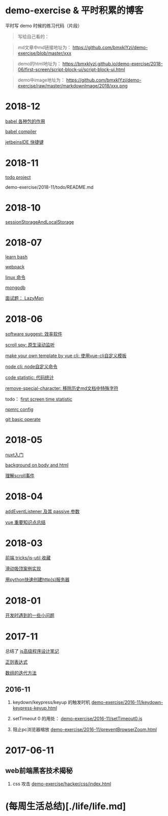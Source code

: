 # demo-exercise & 平时积累的博客
平时写 demo 时候的练习代码（片段）

>写给自己看的：

>md文章中md链接地址为：
https://github.com/bmxklYzj/demo-exercise/blob/master/xxx

>demo的html地址为：
https://bmxklyzj.github.io/demo-exercise/2018-06/first-screen/script-block-ui/script-block-ui.html

>demo中image地址为：
https://github.com/bmxklYzj/demo-exercise/raw/master/markdownImage/2018/xxx.png

# 2018-12

[babel 各种包的作用](https://github.com/bmxklYzj/demo-exercise/blob/master/2018-12/babel/babel.md)

[babel compiler](https://github.com/bmxklYzj/demo-exercise/blob/master/2018-12/babel/babel-compiler.md)

[jetbeinsIDE 快捷键](https://github.com/bmxklYzj/demo-exercise/blob/master/2018-12/jetbeinsIDE.md)

# 2018-11

[todo project](https://github.com/bmxklYzj/demo-exercise/blob/master/2018-11/todo/README.md)

demo-exercise/2018-11/todo/README.md

# 2018-10

[sessionStorageAndLocalStorage](https://github.com/bmxklYzj/demo-exercise/blob/master/2018-10/sessionStorageAndLocalStorage.md)

# 2018-07

[learn bash](https://github.com/bmxklYzj/demo-exercise/blob/master/2018-07/bash/bash.md)

[webpack](https://github.com/bmxklYzj/demo-exercise/blob/master/2018-07/webpack/webpack.md)

[linux 命令](https://github.com/bmxklYzj/demo-exercise/blob/master/2018-07/linux/linux.md)

[mongodb](https://github.com/bmxklYzj/demo-exercise/blob/master/2018-07/mongodb/mongodb.md)

[面试题： LazyMan](https://github.com/bmxklYzj/demo-exercise/blob/master/2018-07/lazyMan/lazyMan.md)

# 2018-06

[software suggest: 效率软件](https://github.com/bmxklYzj/demo-exercise/blob/master/2018-06/software-on-computer.md)

[scroll spy: 原生滚动监听](https://github.com/bmxklYzj/demo-exercise/blob/master/2018-06/menu-content-scroll/menu-content-scroll.md)

[make your own template by vue cli: 使用vue-cli自定义模板](https://github.com/bmxklYzj/demo-exercise/blob/master/2018-06/vue-cli-template/vue-cli-template.md)


[node cli: node自定义命令](https://github.com/bmxklYzj/demo-exercise/blob/master/2018-06/node-cli/node-cli.md)

[code statistic: 代码统计](https://github.com/bmxklYzj/demo-exercise/blob/master/2018-06/code-statistic/code-statistic.md)

[remove-special-character: 移除历史md文档中特殊字符](https://github.com/bmxklYzj/demo-exercise/blob/master/2018-06/remove-special-character/remove-special-character.md)


todo： [first screen time statistic](https://github.com/bmxklYzj/demo-exercise/blob/master/2018-06/first-screen/first-screen.md)

[npmrc config](https://github.com/bmxklYzj/demo-exercise/blob/master/2018-06/npmrc.md)

[git basic operate](https://github.com/bmxklYzj/demo-exercise/blob/master/2018-06/git/git-basic-operate.md)

# 2018-05

[nuxt入门](https://github.com/bmxklYzj/demo-exercise/blob/master/2018-05/nuxt/nuxt.md)


[background on body and html](https://github.com/bmxklYzj/demo-exercise/blob/master/2018-05/html_and_body/html_and_body.md)

[理解scroll事件](https://github.com/bmxklYzj/demo-exercise/blob/master/2018-05/scroll/scroll.md)

# 2018-04

[addEventListener 及其 passive 参数](https://github.com/bmxklYzj/demo-exercise/blob/master/2018-04/addEventListener.md)

[vue 重要知识点总结](https://github.com/bmxklYzj/demo-exercise/blob/master/2018-03/vue/vue.md)

# 2018-03

[前端 tricks/js-util 收藏](https://github.com/bmxklYzj/demo-exercise/blob/master/js/js-tricks.md)

[滑动吸顶案例实现](https://github.com/bmxklYzj/demo-exercise/blob/master/2018-03/scroll-and-sticky/scroll-and-sticky.md)

[用python快速创建http(s)服务器](https://github.com/bmxklYzj/demo-exercise/blob/master/2018-03/user-python-to-create-web-server.md)


# 2018-01
[开发时遇到的一些小问题](https://github.com/bmxklYzj/demo-exercise/blob/master/2017-08/iframe/README.md)

# 2017-11

总结了 [js高级程序设计笔记](https://github.com/bmxklYzj/demo-exercise/blob/master/js/js高级程序设计笔记.md)

[正则表达式](https://github.com/bmxklYzj/demo-exercise/blob/master/js/正则表达式.md)

[数组的迭代方法](https://github.com/bmxklYzj/demo-exercise/blob/master/js/数组的迭代方法.md)

## 2016-11

1. keydown/keypress/keyup 的触发时机 [demo-exercise/2016-11/keydown-keypress-keyup.html](demo-exercise/2016-11/keydown-keypress-keyup.html)

2. setTimeout 0 的用处： [demo-exercise/2016-11/setTimeout0.js](demo-exercise/2016-11/setTimeout0.js)

3. 阻止pc浏览器缩放
[demo-exercise/2016-11/preventBrowserZoom.html](demo-exercise/2016-11/preventBrowserZoom.html)


# 2017-06-11

## web前端黑客技术揭秘

1. css 攻击
[demo-exercise/hacker/css/index.html](demo-exercise/hacker/css/index.html)

# (每周生活总结)[./life/life.md]
